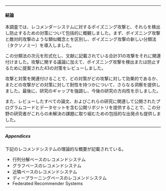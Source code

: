 
---
#### 結論

本調査では、レコメンダーシステムに対するポイズニング攻撃と、それらを検出し防止するための対策について包括的に概観しました。まず、ポイズニング攻撃と敵対的攻撃のような類似概念とを区別し、ポイズニング攻撃の新しい分類法（タクソノミー）を導入しました。

この分類法の次元を形式化し、文献に記載されている合計31の攻撃をそれに関連付けました。攻撃に関する議論に加えて、ポイズニング攻撃を検出または防止するために提案された43の対策をレビューしました。

攻撃と対策を関連付けることで、どの対策がどの攻撃に対して効果的であるか、またどの攻撃がどの対策に対して耐性を持つかについて、さらなる洞察を提供しました。最後に、研究のギャップを強調し、今後の研究の方向性を示しました。

また、レビューしたすべての論文、およびこれらの研究に関連して公開されたプログラムコードとデータセットを含む公開リポジトリを提供することで、この分野の研究者がこれらの未解決の課題に取り組むための包括的な出発点も提供しました。


---
##### Appendices

下記のレコメンドシステムの理論的な概要が記載されている。

- 行列分解ベースのレコメンドシステム
- グラフベースのレコメンドシステム
- 近隣ベースのレコメンドシステム
- ディープラーニングベースのレコメンドシステム
- Federated Recommender Systems